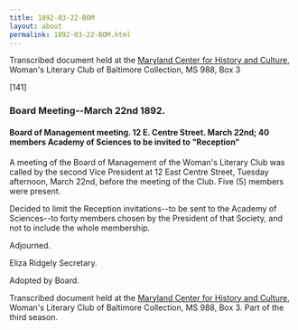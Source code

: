 ```yaml
---
title: 1892-03-22-BOM
layout: about
permalink: 1892-03-22-BOM.html
---
```

Transcribed document held at the [Maryland Center for History and Culture](http://mdhs.org/), Woman's Literary Club of Baltimore Collection, MS 988, Box 3

[141]

### Board Meeting--March 22nd 1892.

#### Board of Management meeting. 12 E. Centre Street. March 22nd; 40 members Academy of Sciences to be invited to "Reception"

A meeting of the Board of Management of the Woman's Literary Club was called by the second Vice President at 12 East Centre Street, Tuesday afternoon, March 22nd, before the meeting of the Club. Five (5) members were present.

Decided to limit the Reception invitations--to be sent to the Academy of Sciences--to forty members chosen by the President of that Society, and not to include the whole membership.

Adjourned.

Eliza Ridgely
Secretary.

Adopted by Board.

Transcribed document held at the [Maryland Center for History and Culture](http://mdhs.org/), Woman's Literary Club of Baltimore Collection, MS 988, Box 3. Part of the third season.